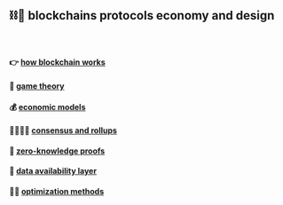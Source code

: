 ## ⛓🧱 blockchains protocols economy and design


<br>


#### 👉 <a href="blockchains">how blockchain works</a></strong></p>

#### 👾 [game theory](game_theory)

#### 💰 [economic models](economic_models)

#### 🫱🏻‍🫲🏽 [consensus and rollups](consensus_protocols)

#### 🧮 [zero-knowledge proofs](zero_knowledge_proofs)

#### 📀 [data availability layer](da_layer)

#### 👍🏽 [optimization methods](optimization)



<br>
